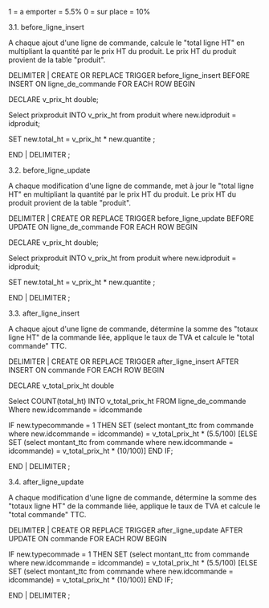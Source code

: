  1 = a emporter = 5.5%
 0 = sur place = 10%

3.1. before_ligne_insert

A chaque ajout d'une ligne de commande, calcule le "total ligne HT" en multipliant la quantité par le
prix HT du produit. Le prix HT du produit provient de la table "produit".

DELIMITER |
CREATE OR REPLACE TRIGGER before_ligne_insert
BEFORE INSERT ON ligne_de_commande
FOR EACH ROW
BEGIN

DECLARE v_prix_ht double;

Select prixproduit INTO v_prix_ht from produit 
where new.idproduit = idproduit;

SET new.total_ht = v_prix_ht * new.quantite ;

END |
DELIMITER ;

3.2. before_ligne_update

A chaque modification d'une ligne de commande, met à jour le "total ligne HT" en multipliant la
quantité par le prix HT du produit. Le prix HT du produit provient de la table "produit".

DELIMITER |
CREATE OR REPLACE TRIGGER before_ligne_update
BEFORE UPDATE ON ligne_de_commande
FOR EACH ROW
BEGIN

DECLARE v_prix_ht double;

Select prixproduit INTO v_prix_ht from produit 
where new.idproduit = idproduit;

SET new.total_ht = v_prix_ht * new.quantite ;

END |
DELIMITER ;

3.3. after_ligne_insert

A chaque ajout d'une ligne de commande, détermine la somme des "totaux ligne HT" de la
commande liée, applique le taux de TVA et calcule le "total commande" TTC.

DELIMITER |
CREATE OR REPLACE TRIGGER after_ligne_insert
AFTER INSERT ON commande
FOR EACH ROW
BEGIN

DECLARE v_total_prix_ht double

Select COUNT(total_ht) INTO v_total_prix_ht
FROM ligne_de_commande
Where new.idcommande = idcommande

IF new.typecommande = 1 THEN
     SET (select montant_ttc from commande where new.idcommande = idcommande) = v_total_prix_ht * (5.5/100)
     [ELSE SET (select montant_ttc from commande where new.idcommande = idcommande) = v_total_prix_ht * (10/100)]
END IF;

END |
DELIMITER ;

3.4. after_ligne_update

A chaque modification d'une ligne de commande, détermine la somme des "totaux ligne HT" de la
commande liée, applique le taux de TVA et calcule le "total commande" TTC.

DELIMITER |
CREATE OR REPLACE TRIGGER after_ligne_update
AFTER UPDATE ON commande
FOR EACH ROW
BEGIN

IF new.typecommade = 1 THEN
     SET (select montant_ttc from commande where new.idcommande = idcommande) = v_total_prix_ht * (5.5/100)
     [ELSE SET (select montant_ttc from commande where new.idcommande = idcommande) = v_total_prix_ht * (10/100)]
END IF;

END |
DELIMITER ;